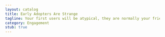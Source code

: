 ```yaml
---
layout: catalog
title: Early Adopters Are Strange
tagline: Your first users will be atypical, they are normally your friends and experts - so don't take them as representative for all users. 
category: Engagement
stub: true
---
```


